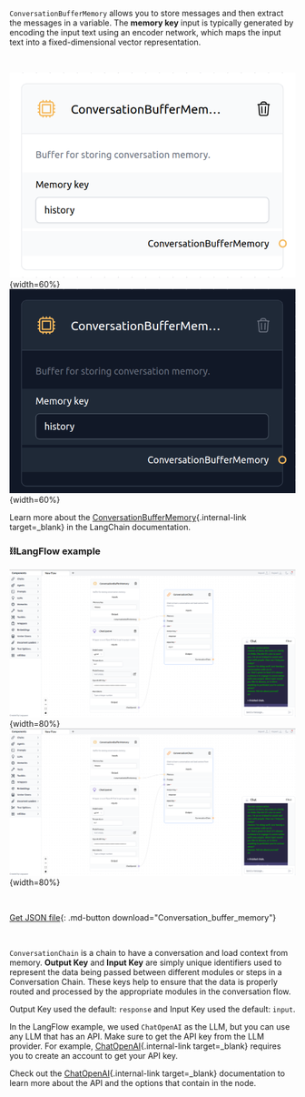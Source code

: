 `ConversationBufferMemory` allows you to store messages and then extract the messages in a variable. The **memory key** input is typically generated by encoding the input text using an encoder network, which maps the input text into a fixed-dimensional vector representation.

<br>

![Description](img/single_node/conv_buf_mem.png#only-light){width=60%}
![Description](img/single_node/conv_buf_mem2.png#only-dark){width=60%}

Learn more about the [ConversationBufferMemory](https://python.langchain.com/en/latest/modules/memory/types/buffer.html){.internal-link target=_blank} in the LangChain documentation.

### ⛓️LangFlow example
<!-- <figure markdown> -->
![Description](img/conversation-buffer-memory.png#only-dark){width=80%}
![Description](img/conversation-buffer-memory.png#only-light){width=80%}

<br>

[Get JSON file](data/Conversation_buffer_memory.json){: .md-button download="Conversation_buffer_memory"} 

<br>

`ConversationChain` is a chain to have a conversation and load context from memory. **Output Key** and **Input Key** are simply unique identifiers used to represent the data being passed between different modules or steps in a Conversation Chain. These keys help to ensure that the data is properly routed and processed by the appropriate modules in the conversation flow.

Output Key used the default: ``` response ``` and Input Key used the default: ``` input ```.

In the LangFlow example, we used `ChatOpenAI` as the LLM, but you can use any LLM that has an API. Make sure to get the API key from the LLM provider. For example, [ChatOpenAI](https://platform.openai.com/){.internal-link target=_blank} requires you to create an account to get your API key.

Check out the [ChatOpenAI](https://platform.openai.com/docs/introduction/overview){.internal-link target=_blank} documentation to learn more about the API and the options that contain in the node.


